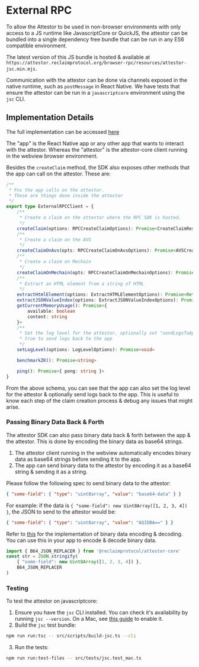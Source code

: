 # External RPC

To allow the Attestor to be used in non-browser environments with only access to a JS runtime like JavascriptCore or QuickJS, the attestor can be bundled into a single dependency free bundle that can be run in any ES6 compatible environment.

The latest version of this JS bundle is hosted & available at `https://attestor.reclaimprotocol.org/browser-rpc/resources/attestor-jsc.min.mjs`.

Communication with the attestor can be done via channels exposed in the native runtime, such as `postMessage` in React Native. We have tests that ensure the attestor can be run in a `javascriptcore` environment using the `jsc` CLI.

## Implementation Details

The full implementation can be accessed [here](/src/external-rpc/)

The "app" is the React Native app or any other app that wants to interact with the attestor. Whereas the "attestor" is the attestor-core client running in the webview browser environment.

Besides the `createClaim` method, the SDK also exposes other methods that the app can call on the attestor. These are:

``` ts
/**
 * Fns the app calls on the attestor.
 * These are things done inside the attestor
 */
export type ExternalRPCClient = {
	/**
	 * Create a claim on the attestor where the RPC SDK is hosted.
	 */
	createClaim(options: RPCCreateClaimOptions): Promise<CreateClaimResponse>
	/**
	 * Create a claim on the AVS
	 */
	createClaimOnAvs(opts: RPCCreateClaimOnAvsOptions): Promise<AVSCreateResult>
	/**
	 * Create a claim on Mechain
	 */
	createClaimOnMechain(opts: RPCCreateClaimOnMechainOptions): Promise<MechainCreateResult>
	/**
	 * Extract an HTML element from a string of HTML
	 */
	extractHtmlElement(options: ExtractHTMLElementOptions): Promise<ReturnType<typeof extractHTMLElement>>
	extractJSONValueIndex(options: ExtractJSONValueIndexOptions): Promise<ReturnType<typeof extractJSONValueIndex>>
	getCurrentMemoryUsage(): Promise<{
		available: boolean
		content: string
	}>
	/**
	 * Set the log level for the attestor, optionally set "sendLogsToApp" to 
	 * true to send logs back to the app
	 */
	setLogLevel(options: LogLevelOptions): Promise<void>

	benchmarkZK(): Promise<string>

	ping(): Promise<{ pong: string }>
}
```

From the above schema, you can see that the app can also set the log level for the attestor & optionally send logs back to the app. This is useful to know each step of the claim creation process & debug any issues that might arise.

### Passing Binary Data Back & Forth

The attestor SDK can also pass binary data back & forth between the app & the attestor. This is done by encoding the binary data as base64 strings.

1. The attestor client running in the webview automatically encodes binary data as base64 strings before sending it to the app. 
2. The app can send binary data to the attestor by encoding it as a base64 string & sending it as a string.

Please follow the following spec to send binary data to the attestor:
``` json
{ "some-field": { "type": "uint8array", "value": "base64-data" } }
```

For example: if the data is `{ "some-field": new Uint8Array([1, 2, 3, 4]) }`, the JSON to send to the attestor would be:
``` json
{ "some-field": { "type": "uint8array", "value": "AQIDBA==" } }
```

Refer to [this](/src/utils/b64-json.ts) for the implementation of binary data encoding & decoding. You can use this in your app to encode & decode binary data.
``` ts 
import { B64_JSON_REPLACER } from '@reclaimprotocol/attestor-core'
const str = JSON.stringify(
	{ "some-field": new Uint8Array([1, 2, 3, 4]) },
	B64_JSON_REPLACER
)
```

### Testing

To test the attestor on javascriptcore:
1. Ensure you have the `jsc` CLI installed. You can check it's availability by running `jsc --version`. On a Mac, see [this guide](https://seasidetesting.com/2021/07/10/conveniently-start-a-javascript-shell-jsc-on-macos/) to enable it.
2. Build the `jsc` test bundle:
``` bash
npm run run:tsc -- src/scripts/build-jsc.ts --cli
```
3. Run the tests:
``` bash
npm run run:test-files -- src/tests/jsc.test_mac.ts
```